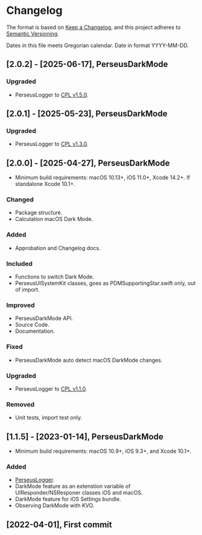 # Changelog

The format is based on [Keep a Changelog](https://keepachangelog.com/en/1.1.0/),
and this project adheres to [Semantic Versioning](https://semver.org/spec/v2.0.0.html).<br/>

Dates in this file meets Gregorian calendar. Date in format YYYY-MM-DD.

## [2.0.2] - [2025-06-17], PerseusDarkMode

### Upgraded

- PerseusLogger to [CPL v1.5.0](https://github.com/perseusrealdeal/ConsolePerseusLogger).

## [2.0.1] - [2025-05-23], PerseusDarkMode

### Upgraded

- PerseusLogger to [CPL v1.3.0](https://github.com/perseusrealdeal/ConsolePerseusLogger).

## [2.0.0] - [2025-04-27], PerseusDarkMode

- Minimum build requirements: macOS 10.13+, iOS 11.0+, Xcode 14.2+. If standalone Xcode 10.1+.

### Changed

- Package structure.
- Calculation macOS Dark Mode.

### Added

- Approbation and Changelog docs.

### Included

- Functions to switch Dark Mode.
- PerseusUISystemKit classes, goes as PDMSupportingStar.swift only, out of import.

### Improved

- PerseusDarkMode API.
- Source Code.
- Documentation.

### Fixed

- PerseusDarkMode auto detect macOS DarkMode changes.

### Upgraded

- PerseusLogger to [CPL v1.1.0](https://github.com/perseusrealdeal/ConsolePerseusLogger).

### Removed

- Unit tests, import test only.

## [1.1.5] - [2023-01-14], PerseusDarkMode

- Minimum build requirements: macOS 10.9+, iOS 9.3+, and Xcode 10.1+.

### Added

- [PerseusLogger](https://gist.github.com/perseusrealdeal/df456a9825fcface44eca738056eb6d5).
- DarkMode feature as an extenstion variable of UIResponder/NSResponer classes iOS and macOS.
- DarkMode feature for iOS Settings bundle.
- Observing DarkMode with KVO. 

## [2022-04-01], First commit
